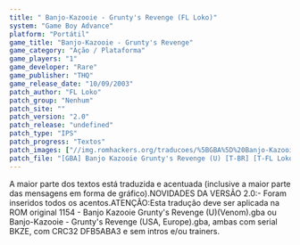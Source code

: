 ```yaml
---
title: " Banjo-Kazooie - Grunty's Revenge (FL Loko)"
system: "Game Boy Advance"
platform: "Portátil"
game_title: "Banjo-Kazooie - Grunty's Revenge"
game_category: "Ação / Plataforma"
game_players: "1"
game_developer: "Rare"
game_publisher: "THQ"
game_release_date: "10/09/2003"
patch_author: "FL Loko"
patch_group: "Nenhum"
patch_site: ""
patch_version: "2.0"
patch_release: "undefined"
patch_type: "IPS"
patch_progress: "Textos"
patch_images: ["//img.romhackers.org/traducoes/%5BGBA%5D%20Banjo-Kazooie%20-%20Grunty's%20Revenge%20-%20FL%20Loko%20-%201.png","//img.romhackers.org/traducoes/%5BGBA%5D%20Banjo-Kazooie%20-%20Grunty's%20Revenge%20-%20FL%20Loko%20-%202.png","//img.romhackers.org/traducoes/%5BGBA%5D%20Banjo-Kazooie%20-%20Grunty's%20Revenge%20-%20FL%20Loko%20-%203.png"]
patch_file: "[GBA] Banjo Kazooie Grunty's Revenge (U) [T-BR] [T-FL Loko G-Nenhum] [V-2.0 A-2018].7z"
---
```

A maior parte dos textos está traduzida e acentuada (inclusive a maior parte das mensagens em forma de gráfico).NOVIDADES DA VERSÃO 2.0:- Foram inseridos todos os acentos.ATENÇÃO:Esta tradução deve ser aplicada na ROM original 1154 - Banjo Kazooie Grunty's Revenge (U)(Venom).gba ou Banjo-Kazooie - Grunty's Revenge (USA, Europe).gba, ambas com serial BKZE, com CRC32 DFB5ABA3 e sem intros e/ou trainers.